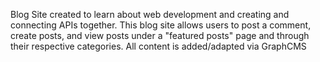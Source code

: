 Blog Site created to learn about web development and creating and connecting APIs together. This blog site allows users to post a comment, create posts, and view posts under a "featured posts" page and through their respective categories. All content is added/adapted via GraphCMS